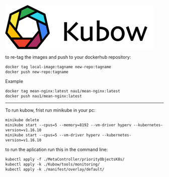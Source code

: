 ![](documents/Kubow/kubow-logo-right.png)

to re-tag the images and push to your dockerhub repository:

```
docker tag local-image:tagname new-repo:tagname
docker push new-repo:tagname
```

Example

```
docker tag mean-nginx:latest nau1/mean-nginx:latest
docker push nau1/mean-nginx:latest
```

---

To run kubow, frist run minikube in your pc:

```
minikube delete
minikube start --cpus=5 --memory=8192 --vm-driver hyperv --kubernetes-version=v1.16.10
minikube start --cpus=5 --vm-driver hyperv --kubernetes-version=v1.16.10
```

to run the aplication run this in the command line:

```
kubectl apply -f ./MetaController/priorityObjectsK8s/
kubectl apply -k ./Kubow/tools/monitoring/
kubectl apply -k ./manifest/overlay/default/
```
